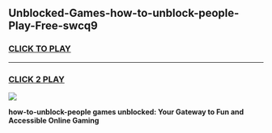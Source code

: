 
## Unblocked-Games-how-to-unblock-people-Play-Free-swcq9
<h3>
<a href="https://premium76.site?title=how-to-unblock-people&ref=10A">CLICK TO PLAY</a></h3>
<hr>

<h3>
<a href="https://premium76.site?title=how-to-unblock-people&ref=10A">CLICK 2 PLAY</a>
  
</h3>

<a href="https://premium76.site?title=how-to-unblock-people&ref=10A"><img src="https://clearcache.store/games.png"></a>


**how-to-unblock-people games unblocked: Your Gateway to Fun and Accessible Online Gaming**
